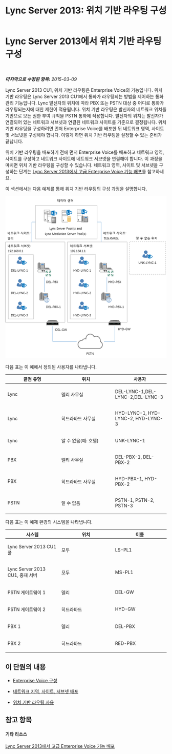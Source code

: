 ﻿---
title: 'Lync Server 2013: 위치 기반 라우팅 구성'
TOCTitle: 위치 기반 라우팅 구성
ms:assetid: 63cdc474-e80f-43b1-a237-9d9ed673300a
ms:mtpsurl: https://technet.microsoft.com/ko-kr/library/JJ994036(v=OCS.15)
ms:contentKeyID: 52056867
ms.date: 08/24/2015
mtps_version: v=OCS.15
ms.translationtype: HT
---

# Lync Server 2013에서 위치 기반 라우팅 구성

 

_**마지막으로 수정된 항목:** 2015-03-09_

Lync Server 2013 CU1, 위치 기반 라우팅은 Enterprise Voice의 기능입니다. 위치 기반 라우팅은 Lync Server 2013 CU1에서 통화가 라우팅되는 방법을 제어하는 통화 관리 기능입니다. Lync 발신자의 위치에 따라 PBX 또는 PSTN 대상 중 어디로 통화가 라우팅되는지에 대한 제한이 적용됩니다. 위치 기반 라우팅은 발신자의 네트워크 위치를 기반으로 모든 권한 부여 규칙을 PSTN 통화에 적용합니다. 발신자의 위치는 발신자가 연결되어 있는 네트워크 서브넷과 연결된 네트워크 사이트를 기준으로 결정됩니다. 위치 기반 라우팅을 구성하려면 먼저 Enterprise Voice를 배포한 뒤 네트워크 영역, 사이트 및 서브넷을 구성해야 합니다. 이렇게 하면 위치 기반 라우팅을 설정할 수 있는 준비가 끝납니다.

위치 기반 라우팅을 배포하기 전에 먼저 Enterprise Voice를 배포하고 네트워크 영역, 사이트를 구성하고 네트워크 사이트에 네트워크 서브넷을 연결해야 합니다. 이 과정을 마치면 위치 기반 라우팅을 구성할 수 있습니다. 네트워크 영역, 사이트 및 서브넷을 구성하는 단계는 [Lync Server 2013에서 고급 Enterprise Voice 기능 배포](lync-server-2013-deploying-advanced-enterprise-voice-features.md)를 참고하세요.

이 섹션에서는 다음 예제를 통해 위치 기반 라우팅의 구성 과정을 설명합니다.

![Enterprise Voice 위치 기반 라우팅 예제](images/JJ994036.b6ef5afc-36ac-406f-8ec2-a87532b20612(OCS.15).png "Enterprise Voice 위치 기반 라우팅 예제")

  
다음 표는 이 예에서 정의된 사용자를 나타냅니다.


<table>
<colgroup>
<col style="width: 33%" />
<col style="width: 33%" />
<col style="width: 33%" />
</colgroup>
<thead>
<tr class="header">
<th>끝점 유형</th>
<th>위치</th>
<th>사용자</th>
</tr>
</thead>
<tbody>
<tr class="odd">
<td><p>Lync</p></td>
<td><p>델리 사무실</p></td>
<td><p>DEL-LYNC-1,DEL-LYNC-2,DEL-LYNC-3</p></td>
</tr>
<tr class="even">
<td><p>Lync</p></td>
<td><p>히드라바드 사무실</p></td>
<td><p>HYD-LYNC-1, HYD-LYNC-2, HYD-LYNC-3</p></td>
</tr>
<tr class="odd">
<td><p>Lync</p></td>
<td><p>알 수 없음(예: 호텔)</p></td>
<td><p>UNK-LYNC-1</p></td>
</tr>
<tr class="even">
<td><p>PBX</p></td>
<td><p>델리 사무실</p></td>
<td><p>DEL-PBX-1, DEL-PBX-2</p></td>
</tr>
<tr class="odd">
<td><p>PBX</p></td>
<td><p>히드라바드 사무실</p></td>
<td><p>HYD-PBX-1, HYD-PBX-2</p></td>
</tr>
<tr class="even">
<td><p>PSTN</p></td>
<td><p>알 수 없음</p></td>
<td><p>PSTN-1, PSTN-2, PSTN-3</p></td>
</tr>
</tbody>
</table>

  

다음 표는 이 예제 환경의 시스템을 나타냅니다.


<table>
<colgroup>
<col style="width: 33%" />
<col style="width: 33%" />
<col style="width: 33%" />
</colgroup>
<thead>
<tr class="header">
<th>시스템</th>
<th>위치</th>
<th>이름</th>
</tr>
</thead>
<tbody>
<tr class="odd">
<td><p>Lync Server 2013 CU1 풀</p></td>
<td><p>모두</p></td>
<td><p>LS-PL1</p></td>
</tr>
<tr class="even">
<td><p>Lync Server 2013 CU1, 중재 서버</p></td>
<td><p>모두</p></td>
<td><p>MS-PL1</p></td>
</tr>
<tr class="odd">
<td><p>PSTN 게이트웨이 1</p></td>
<td><p>델리</p></td>
<td><p>DEL-GW</p></td>
</tr>
<tr class="even">
<td><p>PSTN 게이트웨이 2</p></td>
<td><p>히드라바드</p></td>
<td><p>HYD-GW</p></td>
</tr>
<tr class="odd">
<td><p>PBX 1</p></td>
<td><p>델리</p></td>
<td><p>DEL-PBX</p></td>
</tr>
<tr class="even">
<td><p>PBX 2</p></td>
<td><p>히드라바드</p></td>
<td><p>RED-PBX</p></td>
</tr>
</tbody>
</table>


## 이 단원의 내용

  - [Enterprise Voice 구성](lync-server-2013-configuring-enterprise-voice.md)

  - [네트워크 지역, 사이트, 서브넷 배포](lync-server-2013-deploying-network-regions-sites-and-subnets.md)

  - [위치 기반 라우팅 사용](lync-server-2013-enabling-location-based-routing.md)

## 참고 항목

#### 기타 리소스

[Lync Server 2013에서 고급 Enterprise Voice 기능 배포](lync-server-2013-deploying-advanced-enterprise-voice-features.md)

